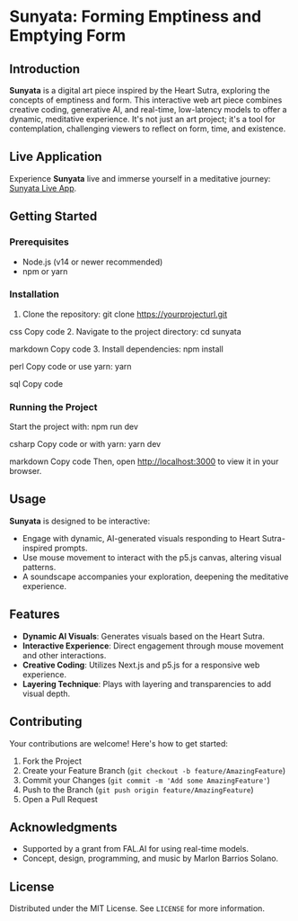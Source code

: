 # Sunyata: Forming Emptiness and Emptying Form

## Introduction
**Sunyata** is a digital art piece inspired by the Heart Sutra, exploring the concepts of emptiness and form. This interactive web art piece combines creative coding, generative AI, and real-time, low-latency models to offer a dynamic, meditative experience. It's not just an art project; it's a tool for contemplation, challenging viewers to reflect on form, time, and existence.

## Live Application
Experience **Sunyata** live and immerse yourself in a meditative journey: [Sunyata Live App](https://noiseinlatentspace.vercel.app/).

## Getting Started

### Prerequisites
- Node.js (v14 or newer recommended)
- npm or yarn

### Installation
1. Clone the repository:
git clone https://yourprojecturl.git

css
Copy code
2. Navigate to the project directory:
cd sunyata

markdown
Copy code
3. Install dependencies:
npm install

perl
Copy code
or use yarn:
yarn

sql
Copy code

### Running the Project
Start the project with:
npm run dev

csharp
Copy code
or with yarn:
yarn dev

markdown
Copy code
Then, open [http://localhost:3000](http://localhost:3000) to view it in your browser.

## Usage
**Sunyata** is designed to be interactive:
- Engage with dynamic, AI-generated visuals responding to Heart Sutra-inspired prompts.
- Use mouse movement to interact with the p5.js canvas, altering visual patterns.
- A soundscape accompanies your exploration, deepening the meditative experience.

## Features
- **Dynamic AI Visuals**: Generates visuals based on the Heart Sutra.
- **Interactive Experience**: Direct engagement through mouse movement and other interactions.
- **Creative Coding**: Utilizes Next.js and p5.js for a responsive web experience.
- **Layering Technique**: Plays with layering and transparencies to add visual depth.

## Contributing
Your contributions are welcome! Here's how to get started:
1. Fork the Project
2. Create your Feature Branch (`git checkout -b feature/AmazingFeature`)
3. Commit your Changes (`git commit -m 'Add some AmazingFeature'`)
4. Push to the Branch (`git push origin feature/AmazingFeature`)
5. Open a Pull Request

## Acknowledgments
- Supported by a grant from FAL.AI for using real-time models.
- Concept, design, programming, and music by Marlon Barrios Solano.

## License
Distributed under the MIT License. See `LICENSE` for more information.
